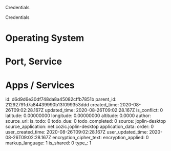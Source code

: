 Credentials

Credentials


# Operating System


# Port, Service


# Apps / Services


id: d6d9d6e30df748da8a45082cffb7851b
parent_id: 21292791d7a84439990b13f099353ddd
created_time: 2020-08-26T09:02:28.167Z
updated_time: 2020-08-26T09:02:28.167Z
is_conflict: 0
latitude: 0.00000000
longitude: 0.00000000
altitude: 0.0000
author: 
source_url: 
is_todo: 0
todo_due: 0
todo_completed: 0
source: joplin-desktop
source_application: net.cozic.joplin-desktop
application_data: 
order: 0
user_created_time: 2020-08-26T09:02:28.167Z
user_updated_time: 2020-08-26T09:02:28.167Z
encryption_cipher_text: 
encryption_applied: 0
markup_language: 1
is_shared: 0
type_: 1